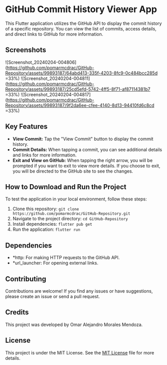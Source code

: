 # GitHub Commit History Viewer App

This Flutter application utilizes the GitHub API to display the commit history of a specific repository. You can view the list of commits, access details, and direct links to GitHub for more information.

## Screenshots

![Screenshot_20240204-004806](https://github.com/pomarmcdrac/GitHub-Repository/assets/99893187/64abd413-335f-4203-8fc9-0c484bcc285d =33%)
![Screenshot_20240204-004811](https://github.com/pomarmcdrac/GitHub-Repository/assets/99893187/25cd5efd-5742-4ff5-8f71-af87114381b7 =33%)
![Screenshot_20240204-004817](https://github.com/pomarmcdrac/GitHub-Repository/assets/99893187/9f2da6ee-cfee-4140-8d13-94410fd6c8cd =33%)

## Key Features

- **View Commit:** Tap the "View Commit" button to display the commit history.
- **Commit Details:** When tapping a commit, you can see additional details and links for more information.
- **Exit and View on GitHub:** When tapping the right arrow, you will be prompted if you want to exit to view more details. If you choose to exit, you will be directed to the GitHub site to see the changes.

## How to Download and Run the Project

To test the application in your local environment, follow these steps:

1. Clone this repository: `git clone https://github.com/pomarmcdrac/GitHub-Repository.git`
2. Navigate to the project directory: `cd GitHub-Repository`
3. Install dependencies: `flutter pub get`
4. Run the application: `flutter run`

## Dependencies

- *http: For making HTTP requests to the GitHub API.
- *url_launcher: For opening external links.

## Contributing

Contributions are welcome! If you find any issues or have suggestions, please create an issue or send a pull request.

## Credits

This project was developed by Omar Alejandro Morales Mendoza.

## License

This project is under the MIT License. See the [MIT License](LICENSE) file for more details.
